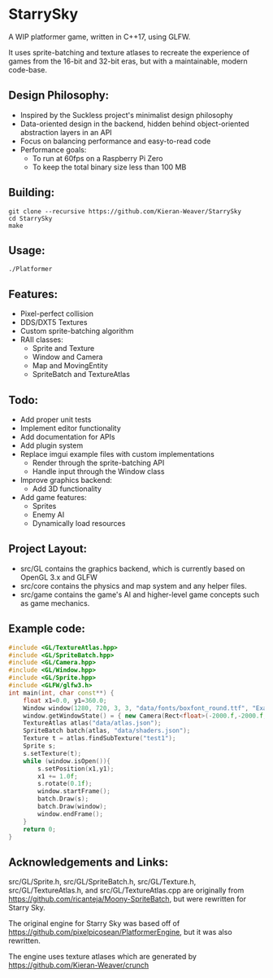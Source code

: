 # StarrySky
A WIP platformer game, written in C++17, using GLFW.

It uses sprite-batching and texture atlases to recreate the experience of games from the 16-bit and 32-bit eras, but with a maintainable, modern code-base.

## Design Philosophy:
- Inspired by the Suckless project's minimalist design philosophy
- Data-oriented design in the backend, hidden behind object-oriented abstraction layers in an API
- Focus on balancing performance and easy-to-read code
- Performance goals:
  - To run at 60fps on a Raspberry Pi Zero
  - To keep the total binary size less than 100 MB

## Building:
```
git clone --recursive https://github.com/Kieran-Weaver/StarrySky
cd StarrySky
make
```

## Usage:
`./Platformer`

## Features:
- Pixel-perfect collision
- DDS/DXT5 Textures
- Custom sprite-batching algorithm
- RAII classes:
  - Sprite and Texture
  - Window and Camera
  - Map and MovingEntity
  - SpriteBatch and TextureAtlas

## Todo:
- Add proper unit tests
- Implement editor functionality
- Add documentation for APIs
- Add plugin system
- Replace imgui example files with custom implementations
  - Render through the sprite-batching API
  - Handle input through the Window class
- Improve graphics backend:
  - Add 3D functionality
- Add game features:
  - Sprites
  - Enemy AI
  - Dynamically load resources

## Project Layout:
- src/GL contains the graphics backend, which is currently based on OpenGL 3.x and GLFW
- src/core contains the physics and map system and any helper files.
- src/game contains the game's AI and higher-level game concepts such as game mechanics.

## Example code:
```C++
#include <GL/TextureAtlas.hpp>
#include <GL/SpriteBatch.hpp>
#include <GL/Camera.hpp>
#include <GL/Window.hpp>
#include <GL/Sprite.hpp>
#include <GLFW/glfw3.h>
int main(int, char const**) {
	float x1=0.0, y1=360.0;
	Window window(1280, 720, 3, 3, "data/fonts/boxfont_round.ttf", "Example");
	window.getWindowState() = { new Camera(Rect<float>(-2000.f,-2000.f,4000.f,4000.f),Rect<float>(0.f,0.f,800.f,400.f), window) };
	TextureAtlas atlas("data/atlas.json");
	SpriteBatch batch(atlas, "data/shaders.json");
	Texture t = atlas.findSubTexture("test1");
	Sprite s;
	s.setTexture(t);
	while (window.isOpen()){
		s.setPosition(x1,y1);
		x1 += 1.0f;
		s.rotate(0.1f);
		window.startFrame();
		batch.Draw(s);
		batch.Draw(window);
		window.endFrame();
	}
	return 0;
}
```


## Acknowledgements and Links:
src/GL/Sprite.h, src/GL/SpriteBatch.h, src/GL/Texture.h, src/GL/TextureAtlas.h, and src/GL/TextureAtlas.cpp are originally from https://github.com/ricanteja/Moony-SpriteBatch, but were rewritten for Starry Sky.

The original engine for Starry Sky was based off of https://github.com/pixelpicosean/PlatformerEngine, but it was also rewritten.

The engine uses texture atlases which are generated by https://github.com/Kieran-Weaver/crunch

